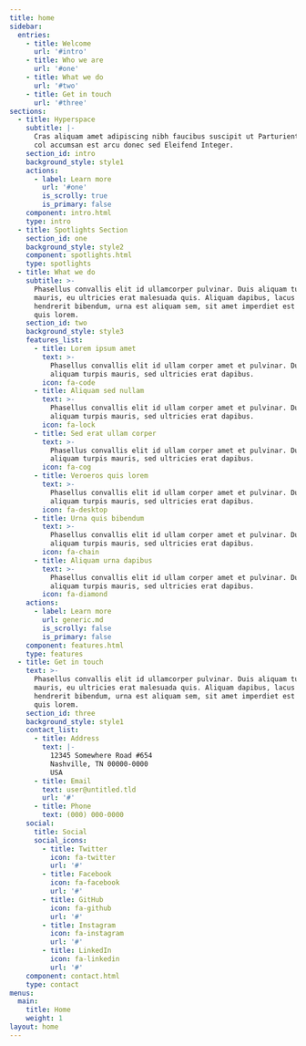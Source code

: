 ```yaml
---
title: home
sidebar:
  entries:
    - title: Welcome
      url: '#intro'
    - title: Who we are
      url: '#one'
    - title: What we do
      url: '#two'
    - title: Get in touch
      url: '#three'
sections:
  - title: Hyperspace
    subtitle: |-
      Cras aliquam amet adipiscing nibh faucibus suscipit ut Parturient  
      col accumsan est arcu donec sed Eleifend Integer.
    section_id: intro
    background_style: style1
    actions:
      - label: Learn more
        url: '#one'
        is_scrolly: true
        is_primary: false
    component: intro.html
    type: intro
  - title: Spotlights Section
    section_id: one
    background_style: style2
    component: spotlights.html
    type: spotlights
  - title: What we do
    subtitle: >-
      Phasellus convallis elit id ullamcorper pulvinar. Duis aliquam turpis
      mauris, eu ultricies erat malesuada quis. Aliquam dapibus, lacus eget
      hendrerit bibendum, urna est aliquam sem, sit amet imperdiet est velit
      quis lorem.
    section_id: two
    background_style: style3
    features_list:
      - title: Lorem ipsum amet
        text: >-
          Phasellus convallis elit id ullam corper amet et pulvinar. Duis
          aliquam turpis mauris, sed ultricies erat dapibus.
        icon: fa-code
      - title: Aliquam sed nullam
        text: >-
          Phasellus convallis elit id ullam corper amet et pulvinar. Duis
          aliquam turpis mauris, sed ultricies erat dapibus.
        icon: fa-lock
      - title: Sed erat ullam corper
        text: >-
          Phasellus convallis elit id ullam corper amet et pulvinar. Duis
          aliquam turpis mauris, sed ultricies erat dapibus.
        icon: fa-cog
      - title: Veroeros quis lorem
        text: >-
          Phasellus convallis elit id ullam corper amet et pulvinar. Duis
          aliquam turpis mauris, sed ultricies erat dapibus.
        icon: fa-desktop
      - title: Urna quis bibendum
        text: >-
          Phasellus convallis elit id ullam corper amet et pulvinar. Duis
          aliquam turpis mauris, sed ultricies erat dapibus.
        icon: fa-chain
      - title: Aliquam urna dapibus
        text: >-
          Phasellus convallis elit id ullam corper amet et pulvinar. Duis
          aliquam turpis mauris, sed ultricies erat dapibus.
        icon: fa-diamond
    actions:
      - label: Learn more
        url: generic.md
        is_scrolly: false
        is_primary: false
    component: features.html
    type: features
  - title: Get in touch
    text: >-
      Phasellus convallis elit id ullamcorper pulvinar. Duis aliquam turpis
      mauris, eu ultricies erat malesuada quis. Aliquam dapibus, lacus eget
      hendrerit bibendum, urna est aliquam sem, sit amet imperdiet est velit
      quis lorem.
    section_id: three
    background_style: style1
    contact_list:
      - title: Address
        text: |-
          12345 Somewhere Road #654
          Nashville, TN 00000-0000
          USA
      - title: Email
        text: user@untitled.tld
        url: '#'
      - title: Phone
        text: (000) 000-0000
    social:
      title: Social
      social_icons:
        - title: Twitter
          icon: fa-twitter
          url: '#'
        - title: Facebook
          icon: fa-facebook
          url: '#'
        - title: GitHub
          icon: fa-github
          url: '#'
        - title: Instagram
          icon: fa-instagram
          url: '#'
        - title: LinkedIn
          icon: fa-linkedin
          url: '#'
    component: contact.html
    type: contact
menus:
  main:
    title: Home
    weight: 1
layout: home
---
```

